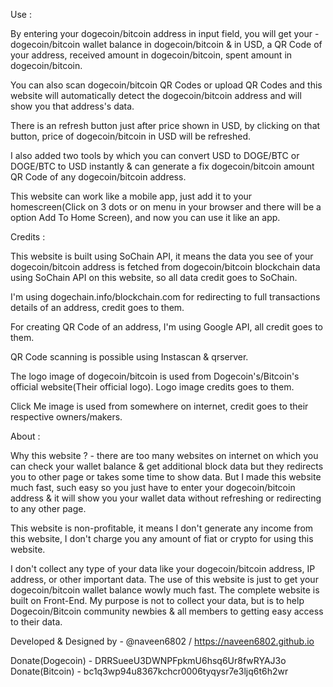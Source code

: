 Use :

By entering your dogecoin/bitcoin address in input field, you will get your - dogecoin/bitcoin wallet balance in dogecoin/bitcoin & in USD, a QR Code of your address, received amount in dogecoin/bitcoin, spent amount in dogecoin/bitcoin.

You can also scan dogecoin/bitcoin QR Codes or upload QR Codes and this website will automatically detect the dogecoin/bitcoin address and will show you that address's data.

There is an refresh button just after price shown in USD, by clicking on that button, price of dogecoin/bitcoin in USD will be refreshed.

I also added two tools by which you can convert USD to DOGE/BTC or DOGE/BTC to USD instantly & can generate a fix dogecoin/bitcoin amount QR Code of any dogecoin/bitcoin address.

This website can work like a mobile app, just add it to your homescreen(Click on 3 dots or on menu in your browser and there will be a option Add To Home Screen), and now you can use it like an app.


Credits :

This website is built using SoChain API, it means the data you see of your dogecoin/bitcoin address is fetched from dogecoin/bitcoin blockchain data using SoChain API on this website, so all data credit goes to SoChain.

I'm using dogechain.info/blockchain.com for redirecting to full transactions details of an address, credit goes to them.

For creating QR Code of an address, I'm using Google API, all credit goes to them.

QR Code scanning is possible using Instascan & qrserver.

The logo image of dogecoin/bitcoin is used from Dogecoin's/Bitcoin's official website(Their official logo). Logo image credits goes to them.

Click Me image is used from somewhere on internet, credit goes to their respective owners/makers.


About :

Why this website ? - there are too many websites on internet on which you can check your wallet balance & get additional block data but they redirects you to other page or takes some time to show data. But I made this website much fast, such easy so you just have to enter your dogecoin/bitcoin address & it will show you your wallet data without refreshing or redirecting to any other page.

This website is non-profitable, it means I don't generate any income from this website, I don't charge you any amount of fiat or crypto for using this website.

I don't collect any type of your data like your dogecoin/bitcoin address, IP address, or other important data. The use of this website is just to get your dogecoin/bitcoin wallet balance wowly much fast. The complete website is built on Front-End. My purpose is not to collect your data, but is to help Dogecoin/Bitcoin community newbies & all members to getting easy access to their data.

Developed & Designed by - @naveen6802 / https://naveen6802.github.io

Donate(Dogecoin) - DRRSueeU3DWNPFpkmU6hsq6Ur8fwRYAJ3o
Donate(Bitcoin) - bc1q3wp94u8367kchcr0006tyqysr7e3ljq6t6h2wr
